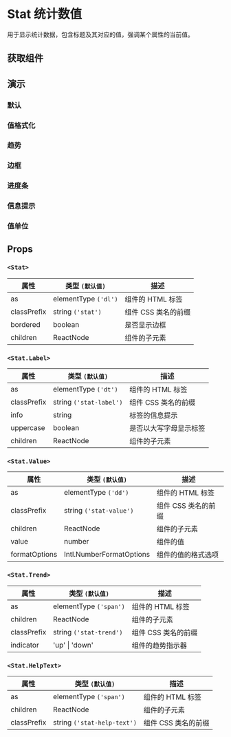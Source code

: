 # Stat 统计数值

用于显示统计数据，包含标题及其对应的值，强调某个属性的当前值。

## 获取组件

<!--{include:<import-guide>}-->

## 演示

### 默认

<!--{include:`basic.md`}-->

### 值格式化

<!--{include:`format-options.md`}-->

### 趋势

<!--{include:`trend.md`}-->

### 边框

<!--{include:`bordered.md`}-->

### 进度条

<!--{include:`progress-bar.md`}-->

### 信息提示

<!--{include:`info-tip.md`}-->

### 值单位

<!--{include:`value-unit.md`}-->

## Props

### `<Stat>`

| 属性        | 类型 `(默认值)`      | 描述                |
| ----------- | -------------------- | ------------------- |
| as          | elementType `('dl')` | 组件的 HTML 标签    |
| classPrefix | string `('stat')`    | 组件 CSS 类名的前缀 |
| bordered    | boolean              | 是否显示边框        |
| children    | ReactNode            | 组件的子元素        |

### `<Stat.Label>`

| 属性        | 类型 `(默认值)`         | 描述                   |
| ----------- | ----------------------- | ---------------------- |
| as          | elementType `('dt')`    | 组件的 HTML 标签       |
| classPrefix | string `('stat-label')` | 组件 CSS 类名的前缀    |
| info        | string                  | 标签的信息提示         |
| uppercase   | boolean                 | 是否以大写字母显示标签 |
| children    | ReactNode               | 组件的子元素           |

### `<Stat.Value>`

| 属性          | 类型 `(默认值)`          | 描述                |
| ------------- | ------------------------ | ------------------- |
| as            | elementType `('dd')`     | 组件的 HTML 标签    |
| classPrefix   | string `('stat-value')`  | 组件 CSS 类名的前缀 |
| children      | ReactNode                | 组件的子元素        |
| value         | number                   | 组件的值            |
| formatOptions | Intl.NumberFormatOptions | 组件的值的格式选项  |

### `<Stat.Trend>`

| 属性        | 类型 `(默认值)`         | 描述                |
| ----------- | ----------------------- | ------------------- |
| as          | elementType `('span')`  | 组件的 HTML 标签    |
| children    | ReactNode               | 组件的子元素        |
| classPrefix | string `('stat-trend')` | 组件 CSS 类名的前缀 |
| indicator   | 'up' \| 'down'          | 组件的趋势指示器    |

### `<Stat.HelpText>`

| 属性        | 类型 `(默认值)`             | 描述                |
| ----------- | --------------------------- | ------------------- |
| as          | elementType `('span')`      | 组件的 HTML 标签    |
| children    | ReactNode                   | 组件的子元素        |
| classPrefix | string `('stat-help-text')` | 组件 CSS 类名的前缀 |
